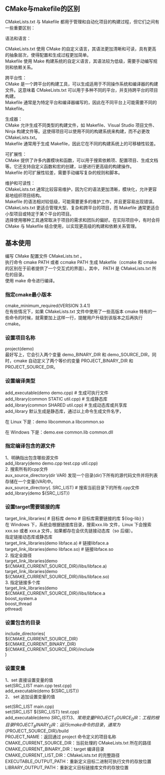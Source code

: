 ## CMake与makefile的区别
CMakeLists.txt 与 Makefile 都用于管理和自动化项目的构建过程，但它们之间有一些重要区别：

语法和语言：

CMakeLists.txt 使用 CMake 的自定义语言，其语法更加清晰和可读，具有更高的抽象层次，使得配置和生成过程更加简单。  
Makefile 使用 Make 构建系统的自定义语言，其语法较为低级，需要手动编写规则和依赖关系。  

跨平台性：  
CMake 是一个跨平台的构建工具，可以生成适用于不同操作系统和编译器的构建文件。这意味着 CMakeLists.txt 可以用于多种不同的平台，并支持跨平台的项目构建。  
Makefile 通常是为特定平台和编译器编写的，因此在不同平台上可能需要不同的 Makefile。  

生成器：  
CMake 允许生成不同类型的构建文件，如 Makefile、Visual Studio 项目文件、Ninja 构建文件等。这使得项目可以使用不同的构建系统来构建，而不必更改 CMakeLists.txt。  
Makefile 通常用于生成 Makefile，因此它在不同的构建系统上的可移植性较差。  

可扩展性：  
CMake 提供了许多内置模块和函数，可以用于搜索依赖项、配置项目、生成文档等。它还支持自定义函数和宏的创建，以便进行更高级的构建操作。  
Makefile 的可扩展性较差，需要手动编写复杂的规则和脚本。  

维护和可读性：  
CMakeLists.txt 通常比较容易维护，因为它的语法更加清晰，模块化，允许更容易地组织项目结构。  
Makefile 的语法相对较低级，可能需要更多的维护工作，并且更容易出现错误。  
CMakeLists.txt 更适合管理大型、复杂和跨平台的项目，而 Makefile 通常更适合小型项目或特定于某个平台的项目。  
选择使用哪种工具通常取决于项目的需求和团队的偏好。在实际项目中，有时会将 CMake 与 Makefile 结合使用，以实现更高级的构建和依赖关系管理。  
## 基本使用  
编写 CMake 配置文件 CMakeLists.txt 。  
执行命令 cmake PATH 或者 ccmake PATH 生成 Makefile（ccmake 和 cmake 的区别在于前者提供了一个交互式的界面）。其中， PATH 是 CMakeLists.txt 所在的目录。  
使用 make 命令进行编译。  

### 指定cmake最小版本  
cmake_minimum_required(VERSION 3.4.1)  
在有些情况下，如果 CMakeLists.txt 文件中使用了一些高版本 cmake 特有的一些命令的时候，就需要加上这样一行，提醒用户升级到该版本之后再执行 cmake。  

### 设置项目名称  
project(demo)  
最好写上，它会引入两个变量 demo_BINARY_DIR 和 demo_SOURCE_DIR，同时，cmake 自动定义了两个等价的变量 PROJECT_BINARY_DIR 和 PROJECT_SOURCE_DIR。  
### 设置编译类型  
add_executable(demo demo.cpp) # 生成可执行文件  
add_library(common STATIC util.cpp) # 生成静态库  
add_library(common SHARED util.cpp) # 生成动态库或共享库  
add_library 默认生成是静态库，通过以上命令生成文件名字，  

在 Linux 下是：demo libcommon.a libcommon.so  

在 Windows 下是：demo.exe common.lib common.dll  
### 指定编译包含的源文件  
1、明确指出包含哪些源文件  
add_library(demo demo.cpp test.cpp util.cpp)  
2. 搜索所有的cpp文件  
aux_source_directory(dir VAR) 发现一个目录(dir)下所有的源代码文件并将列表存储在一个变量(VAR)中。  
aux_source_directory(. SRC_LIST) # 搜索当前目录下的所有.cpp文件  
add_library(demo ${SRC_LIST})  
### 设置target需要链接的库  
target_link_libraries( # 目标库 demo # 目标库需要链接的库 ${log-lib} )  
在 Windows 下，系统会根据链接库目录，搜索xxx.lib 文件，Linux 下会搜索 xxx.so 或者 xxx.a 文件，如果都存在会优先链接动态库（so 后缀）。  
指定链接动态库或静态库  
target_link_libraries(demo libface.a) # 链接libface.a  
target_link_libraries(demo libface.so) # 链接libface.so  
2. 指定全路径  
target_link_libraries(demo ${CMAKE_CURRENT_SOURCE_DIR}/libs/libface.a)  
target_link_libraries(demo ${CMAKE_CURRENT_SOURCE_DIR}/libs/libface.so)  
3. 指定链接多个库  
target_link_libraries(demo  
    ${CMAKE_CURRENT_SOURCE_DIR}/libs/libface.a  
    boost_system.a  
    boost_thread  
    pthread)  
### 设置包含的目录  
include_directories(  
    ${CMAKE_CURRENT_SOURCE_DIR}  
    ${CMAKE_CURRENT_BINARY_DIR}  
    ${CMAKE_CURRENT_SOURCE_DIR}/include  
)  
### 设置变量  
1、set 直接设置变量的值  
set(SRC_LIST main.cpp test.cpp)  
add_executable(demo ${SRC_LIST})  
2、 set 追加设置变量的值  

set(SRC_LIST main.cpp)  
set(SRC_LIST ${SRC_LIST} test.cpp)  
add_executable(demo ${SRC_LIST})  
3、常用变量  
PROJECT_SOURCE_DIR：工程的根目录  
PROJECT_BINARY_DIR：运行cmake命令的目录，通常为${PROJECT_SOURCE_DIR}/build  
PROJECT_NAME：返回通过 project 命令定义的项目名称  
CMAKE_CURRENT_SOURCE_DIR：当前处理的 CMakeLists.txt 所在的路径  
CMAKE_CURRENT_BINARY_DIR：target 编译目录  
CMAKE_CURRENT_LIST_DIR：CMakeLists.txt 的完整路径  
EXECUTABLE_OUTPUT_PATH：重新定义目标二进制可执行文件的存放位置  
LIBRARY_OUTPUT_PATH：重新定义目标链接库文件的存放位置  
